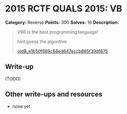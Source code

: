 # 2015 RCTF QUALS 2015: VB

**Category:** Reverse
**Points:** 300
**Solves:** 19
**Description:**

> VB6 is the best programming language!
> 
> 
> hint:guess the algorithm
> 
> 
> [oldB_e1b50f669c68ed647eccb865f39df875](./oldB_e1b50f669c68ed647eccb865f39df875)


## Write-up

(TODO)

## Other write-ups and resources

* none yet
